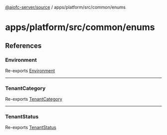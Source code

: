 [@aiofc-server/source](../../../../../index.md) / apps/platform/src/common/enums

# apps/platform/src/common/enums

## References

### Environment

Re-exports [Environment](environment.enum/enumerations/Environment.md)

***

### TenantCategory

Re-exports [TenantCategory](tenant.enum/enumerations/TenantCategory.md)

***

### TenantStatus

Re-exports [TenantStatus](tenant.enum/enumerations/TenantStatus.md)
